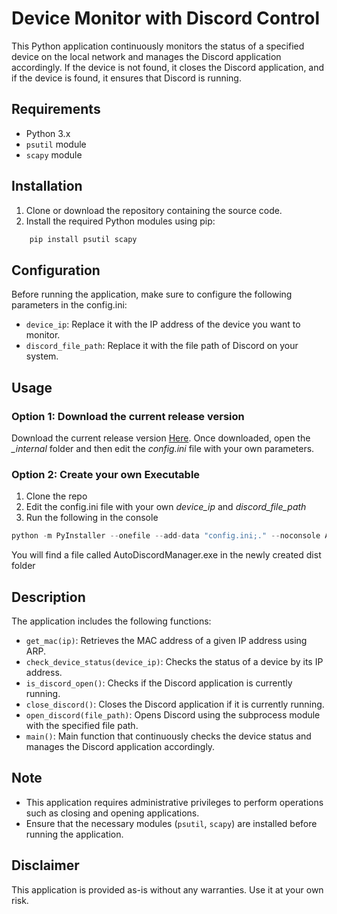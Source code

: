 # Device Monitor with Discord Control

This Python application continuously monitors the status of a specified device on the local network and manages the Discord application accordingly. If the device is not found, it closes the Discord application, and if the device is found, it ensures that Discord is running.
## Requirements
- Python 3.x
- `psutil` module
- `scapy` module
## Installation
1. Clone or download the repository containing the source code.
2. Install the required Python modules using pip:
```python
    pip install psutil scapy
```
## Configuration
Before running the application, make sure to configure the following parameters in the config.ini:
- `device_ip`: Replace it with the IP address of the device you want to monitor.
- `discord_file_path`: Replace it with the file path of Discord on your system.
## Usage
### Option 1: Download the current release version
Download the current release version [Here](https://github.com/AlecVosika/AutoDiscordManager/releases/tag/V1.1.0).
Once downloaded, open the *_internal* folder and then edit the *config.ini* file with your own parameters.
### Option 2: Create your own Executable 
1. Clone the repo
2. Edit the config.ini file with your own *device_ip* and *discord_file_path*
3. Run the following in the console
```Python
python -m PyInstaller --onefile --add-data "config.ini;." --noconsole AutoDiscordManager.py
```
You will find a file called AutoDiscordManager.exe in the newly created dist folder
## Description
The application includes the following functions:
- `get_mac(ip)`: Retrieves the MAC address of a given IP address using ARP.
- `check_device_status(device_ip)`: Checks the status of a device by its IP address.
- `is_discord_open()`: Checks if the Discord application is currently running.
- `close_discord()`: Closes the Discord application if it is currently running.
- `open_discord(file_path)`: Opens Discord using the subprocess module with the specified file path.
- `main()`: Main function that continuously checks the device status and manages the Discord application accordingly.
## Note
- This application requires administrative privileges to perform operations such as closing and opening applications.
- Ensure that the necessary modules (`psutil`, `scapy`) are installed before running the application.
## Disclaimer
This application is provided as-is without any warranties. Use it at your own risk.